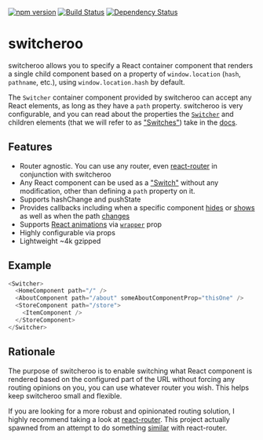 [![npm version](https://badge.fury.io/js/switcheroo.svg)](http://badge.fury.io/js/switcheroo)
[![Build Status](https://secure.travis-ci.org/jdlehman/switcheroo.svg?branch=master)](http://travis-ci.org/jdlehman/switcheroo)
[![Dependency Status](https://david-dm.org/jdlehman/switcheroo.svg)](https://david-dm.org/jdlehman/switcheroo)

# switcheroo

switcheroo allows you to specify a React container component that renders a single child component based on a property of `window.location` (`hash`, `pathname`, etc.), using `window.location.hash` by default.

The `Switcher` container component provided by switcheroo can accept any React elements, as long as they have a `path` property. switcheroo is very configurable, and you can read about the properties the [`Switcher`](docs/components/Switcher.md) and children elements (that we will refer to as ["Switches"](docs/components/Switch.md)) take in the [docs](docs/components).

## Features

- Router agnostic. You can use any router, even [react-router](https://github.com/rackt/react-router) in conjunction with switcheroo
- Any React component can be used as a ["Switch"](docs/components/Switch.md) without any modification, other than defining a `path` property on it.
- Supports hashChange and pushState
- Provides callbacks including when a specific component [hides](docs/components/Switch.md#onhide) or [shows](docs/components/Switch.md#onshow) as well as when the path [changes](docs/components/Switcher.md#onchange)
- Supports [React animations](https://facebook.github.io/react/docs/animation.html) via [`wrapper`](docs/components/Switcher.md#wrapper) prop
- Highly configurable via props
- Lightweight ~4k gzipped

## Example

```js
<Switcher>
  <HomeComponent path="/" />
  <AboutComponent path="/about" someAboutComponentProp="thisOne" />
  <StoreComponent path="/store">
    <ItemComponent />
  </StoreComponent>
</Switcher>
```

## Rationale

The purpose of switcheroo is to enable switching what React component is rendered based on the configured part of the URL without forcing any routing opinions on you, you can use whatever router you wish. This helps keep switcheroo small and flexible.

If you are looking for a more robust and opinionated routing solution, I highly recommend taking a look at [react-router](https://github.com/rackt/react-router). This project actually spawned from an attempt to do something [similar](https://gist.github.com/jdlehman/b662cac8b8607abf51a6) with react-router.
